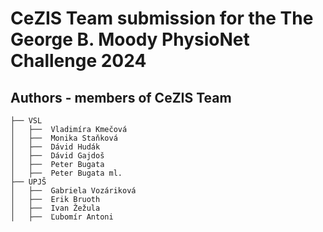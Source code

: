 # CeZIS Team submission for the The George B. Moody PhysioNet Challenge 2024


## Authors - members of CeZIS Team
    ├── VSL
    │   ├──  Vladimíra Kmečová
    │   ├──  Monika Staňková
    │   ├──  Dávid Hudák
    │   ├──  Dávid Gajdoš
    │   ├──  Peter Bugata
    │   ├──  Peter Bugata ml. 
    ├── UPJŠ
    │   ├──  Gabriela Vozáriková
    │   ├──  Erik Bruoth
    │   ├──  Ivan Žežula
    │   ├──  Ľubomír Antoni



